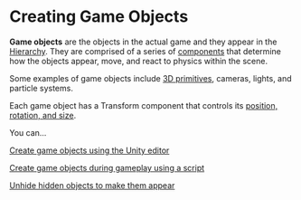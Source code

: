 # Creating Game Objects

**Game objects** are the objects in the actual game and they appear in the [Hierarchy](../../the-unity-interface/the-tabs/hierarchy-tab.md). They are comprised of a series of [components](../create-scripts/) that determine how the objects appear, move, and react to physics within the scene.

Some examples of game objects include [3D primitives](3d-primitives.md), cameras, lights, and particle systems.

Each game object has a Transform component that controls its [position, rotation, and size](../../translate-rotate-and-scale/intro-to-transforms.md).

You can...

[Create game objects using the Unity editor](editor-creating-game-objects.md)

[Create game objects during gameplay using a script](spawning-objects.md)

[Unhide hidden objects to make them appear](unhiding-objects.md)

